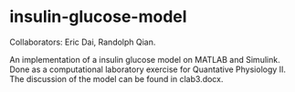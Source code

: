 # insulin-glucose-model

Collaborators: Eric Dai, Randolph Qian.

An implementation of a insulin glucose model on MATLAB and Simulink.
Done as a computational laboratory exercise for Quantative Physiology II.
The discussion of the model can be found in clab3.docx.
